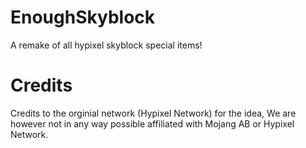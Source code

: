 # EnoughSkyblock
A remake of all hypixel skyblock special items!

# Credits
Credits to the orginial network (Hypixel Network) for the idea, We are however not in any way possible affiliated with Mojang AB or Hypixel Network.
